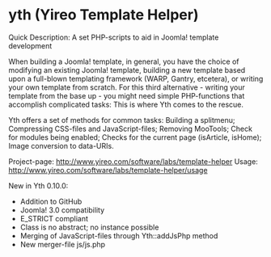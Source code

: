 yth (Yireo Template Helper)
===========================

Quick Description: A set PHP-scripts to aid in Joomla! template development

When building a Joomla! template, in general, you have the choice of modifying an existing Joomla! template, building a new template based upon a full-blown templating
framework (WARP, Gantry, etcetera), or writing your own template from scratch. For this third alternative - writing your template from the base up - you might need
simple PHP-functions that accomplish complicated tasks: This is where Yth comes to the rescue.

Yth offers a set of methods for common tasks: Building a splitmenu; Compressing CSS-files and JavaScript-files; Removing MooTools; Check for modules being enabled;
Checks for the current page (isArticle, isHome); Image conversion to data-URIs.

Project-page: http://www.yireo.com/software/labs/template-helper
Usage: http://www.yireo.com/software/labs/template-helper/usage

New in Yth 0.10.0:
* Addition to GitHub
* Joomla! 3.0 compatibility
* E\_STRICT compliant
* Class is no abstract; no instance possible
* Merging of JavaScript-files through Yth::addJsPhp method
* New merger-file js/js.php
